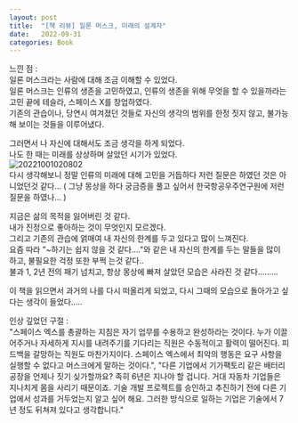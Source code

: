 ```yaml
---
layout: post
title:  "[책 리뷰] 일론 머스크, 미래의 설계자"
date:   2022-09-31
categories: Book
---         
```

       
느낀 점 :          
일론 머스크라는 사람에 대해 조금 이해할 수 있었다.         
일론 머스크는 인류의 생존을 고민하였고, 인류의 생존을 위해 무엇을 할 수 있을까라는 고민 끝에 테슬라, 스페이스 X를 창업하였다.              
기존의 관습이나, 당연시 여겨졌던 것들로 자신의 생각의 범위를 한정 짓지 않고, 불가능해 보이는 것들을 이루어냈다.                
               
그러면서 나 자신에 대해서도 조금 생각을 하게 되었다.          
나도 한 때는 미래를 상상하며 살았던 시기가 있었다.          
![20221001020802](https://user-images.githubusercontent.com/33873804/193321724-a16d02f1-21cd-474d-992c-6f96d6849863.png)       
다시 생각해보니 정말 인류의 미래에 대해 고민을 거듭하다 저런 질문은 하였던 것은 아니었던것 같다... ( 그냥 몽상을 하다 궁금증을 풀고 싶어서 한국항공우주연구원에 저런 질문을 하였나... )
                  
지금은 삶의 목적을 잃어버린 것 같다.           
내가 진정으로 좋아하는 것이 무엇인지 모르겠다.           
그리고 기존의 관습에 얽매여 내 자신의 한계를 두고 있다고 많이 느껴진다.                    
요즘 따라 "~하기는 쉽지 않을 것 같다...."와 같은 내 자신의 한계를 두는 말들을 많이 하고, 불필요한 걱정 또한 부쩍 는것 같다..       
불과 1, 2년 전의 패기 넘치고, 항상 몽상에 빠져 살았던 모습은 사라진 것 같다.........                 
                  
이 책을 읽으면서 과거의 나를 다시 떠올리게 되었고, 다시 그때의 모습으로 돌아가고 싶다는 생각이 들었다.....             
                                                     
                                  
인상 깊었던 구절 :                
"스페이스 엑스를 총괄하는 지침은 자기 업무를 수용하고 완성하라는 것이다. 누가 이끌어주거나 자세하게 지시를 내려주기를 기다리는 직원은 수동적이고 활력이 떨어진다. 피드백을 갈망하는 직원도 마찬가지이다. 스페이스 엑스에서 최악의 행동은 요구 사항을 실행할 수 없다고 머스크에게 말하는 것이다.", "다른 기업에서 기가팩토리 같은 배터리 공장을 언제나 짓기 싲가할까요? 족히 6년은 지나야 할 겁니다. 거대 자동차 기업들은 지나치게 몸을 사리기 때문이죠. 기술 개발 프로젝트를 승인하고 추진하기 전에 다른 기업에서 성과를 거두었는지 알고 싶어 해요. 그러한 방식으로 일하는 기업은 기술에서 7년 정도 뒤쳐져 있다고 생각합니다."                    

